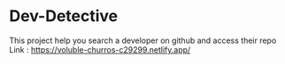 # Dev-Detective
 This project help you search  a developer on github and access their repo
 Link : https://voluble-churros-c29299.netlify.app/
